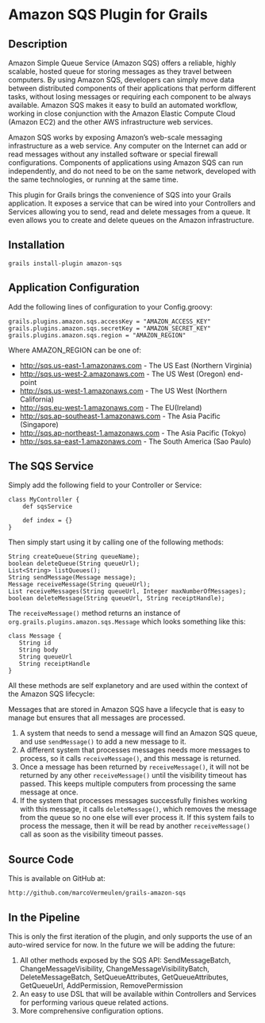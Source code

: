 # Amazon SQS Plugin for Grails

## Description
Amazon Simple Queue Service (Amazon SQS) offers a reliable, highly scalable, hosted queue for storing messages as they travel between computers. By using Amazon SQS, developers can simply move data between distributed components of their applications that perform different tasks, without losing messages or requiring each component to be always available. Amazon SQS makes it easy to build an automated workflow, working in close conjunction with the Amazon Elastic Compute Cloud (Amazon EC2) and the other AWS infrastructure web services.

Amazon SQS works by exposing Amazon’s web-scale messaging infrastructure as a web service. Any computer on the Internet can add or read messages without any installed software or special firewall configurations. Components of applications using Amazon SQS can run independently, and do not need to be on the same network, developed with the same technologies, or running at the same time.

This plugin for Grails brings the convenience of SQS into your Grails application. It exposes a service that can be wired into your Controllers and Services allowing you to send, read and delete messages from a queue. It even allows you to create and delete queues on the Amazon infrastructure.


## Installation

    grails install-plugin amazon-sqs

## Application Configuration

Add the following lines of configuration to your Config.groovy:

    grails.plugins.amazon.sqs.accessKey = "AMAZON_ACCESS_KEY"
    grails.plugins.amazon.sqs.secretKey = "AMAZON_SECRET_KEY"
    grails.plugins.amazon.sqs.region = "AMAZON_REGION"

Where AMAZON_REGION can be one of:

*  http://sqs.us-east-1.amazonaws.com       - The US East (Northern Virginia)
*  http://sqs.us-west-2.amazonaws.com       - The US West (Oregon) end-point
*  http://sqs.us-west-1.amazonaws.com       - The US West (Northern California)
*  http://sqs.eu-west-1.amazonaws.com       - The EU(Ireland)
*  http://sqs.ap-southeast-1.amazonaws.com  - The Asia Pacific (Singapore)
*  http://sqs.ap-northeast-1.amazonaws.com  - The Asia Pacific (Tokyo)
*  http://sqs.sa-east-1.amazonaws.com       - The South America (Sao Paulo)

## The SQS Service

Simply add the following field to your Controller or Service:

    class MyController {
        def sqsService	
        
        def index = {}
    }

Then simply start using it by calling one of the following methods:

    String createQueue(String queueName);
    boolean deleteQueue(String queueUrl);
    List<String> listQueues();
    String sendMessage(Message message);
    Message receiveMessage(String queueUrl);
    List receiveMessages(String queueUrl, Integer maxNumberOfMessages);
    boolean deleteMessage(String queueUrl, String receiptHandle);

The ```receiveMessage()``` method returns an instance of ```org.grails.plugins.amazon.sqs.Message``` which looks something like this:

    class Message {
       String id
       String body
       String queueUrl
       String receiptHandle
    }


All these methods are self explanetory and are used within the context of the Amazon SQS lifecycle:

Messages that are stored in Amazon SQS have a lifecycle that is easy to manage but ensures that all messages are processed.

1.  A system that needs to send a message will find an Amazon SQS queue, and use ```sendMessage()``` to add a new message to it.
2.  A different system that processes messages needs more messages to process, so it calls ```receiveMessage()```, and this message is returned.
3.  Once a message has been returned by ```receiveMessage()```, it will not be returned by any other ```receiveMessage()``` until the visibility timeout has passed. This keeps multiple computers from processing the same message at once.
4.  If the system that processes messages successfully finishes working with this message, it calls ```deleteMessage()```, which removes the message from the queue so no one else will ever process it. If this system fails to process the message, then it will be read by another ```receiveMessage()``` call as soon as the visibility timeout passes.

## Source Code

This is available on GitHub at:

    http://github.com/marcoVermeulen/grails-amazon-sqs

## In the Pipeline

This is only the first iteration of the plugin, and only supports the use of an auto-wired service for now. In the future we will be adding the future:

1.  All other methods exposed by the SQS API: 
SendMessageBatch, ChangeMessageVisibility, ChangeMessageVisibilityBatch, DeleteMessageBatch, SetQueueAttributes, GetQueueAttributes, GetQueueUrl, AddPermission, RemovePermission
2.  An easy to use DSL that will be available within Controllers and Services for performing various queue related actions.
3.  More comprehensive configuration options.
